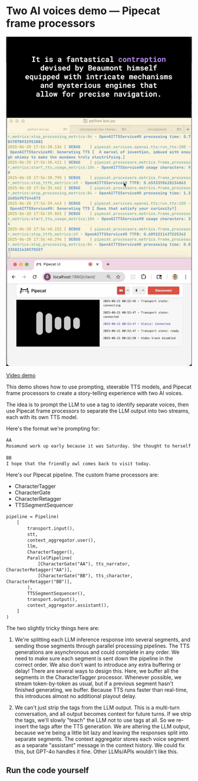 # Two AI voices demo — Pipecat frame processors

![Hot air balloon adventure screenshot](assets/hot-air-balloon-adventure.png)

[Video demo](https://www.youtube.com/watch?v=6Jjbm0cMbeM)

This demo shows how to use prompting, steerable TTS models, and Pipecat frame processors to create a story-telling experience with two AI voices.

The idea is to prompt the LLM to use a tag to identify separate voices, then use Pipecat frame processors to separate the LLM output into two streams, each with its own TTS model.

Here's the format we're prompting for:

```
AA
Rosamund work up early because it was Saturday. She thought to herself

BB
I hope that the friendly owl comes back to visit today.
```

Here's our Pipecat pipeline. The custom frame processors are:
  - CharacterTagger
  - CharacterGate
  - CharacterRetagger
  - TTSSegmentSequencer

```
pipeline = Pipeline(
    [
        transport.input(),
        stt,
        context_aggregator.user(),
        llm,
        CharacterTagger(),
        ParallelPipeline(
            [CharacterGate("AA"), tts_narrator, CharacterRetagger("AA")],
            [CharacterGate("BB"), tts_character, CharacterRetagger("BB")],
        ),
        TTSSegmentSequencer(),
        transport.output(),
        context_aggregator.assistant(),
    ]
)
```

The two slightly tricky things here are:

1. We're splitting each LLM inference response into several segments, and sending those segments through parallel processing pipelines. The TTS generations are asynchronous and could complete in any order. We need to make sure each segment is sent down the pipeline in the correct order. We also don't want to introduce any extra buffering or delay! There are several ways to design this. Here, we buffer all the segments in the CharacterTagger processor. Whenever possible, we stream token-by-token as usual, but if a previous segment hasn't finished generating, we buffer. Because TTS runs faster than real-time, this introduces almost no additional playout delay.

2. We can't just strip the tags from the LLM output. This is a multi-turn conversation, and all output becomes context for future turns. If we strip the tags, we'll slowly "teach" the LLM not to use tags at all. So we re-insert the tags after the TTS generation. We are altering the LLM output, because we're being a little bit lazy and leaving the responses split into separate segments. The context aggregator stores each voice segment as a separate "assistant" message in the context history. We could fix this, but GPT-4o handles it fine. Other LLMs/APIs wouldn't like this.

## Run the code yourself


